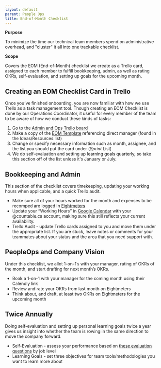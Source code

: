 ```yaml
---
layout: default
parent: People Ops
title: End-of-Month Checklist
---
```


**Purpose**

To minimize the time our technical team members spend on administrative overhead, and "cluster" it all into one trackable checklist.

**Scope**

Covers the EOM (End-of-Month) checklist we create as a Trello card, assigned to each member to fulfill bookkeeping, admin, as well as rating OKRs, self-evaluation, and setting up goals for the upcoming month.

## Creating an EOM Checklist Card in Trello

Once you’ve finished onboarding, you are now familiar with how we use Trello as a task management tool. Though creating an EOM Checklist is done by our Operations Coordinator, it useful for every member of the team to be aware of how we conduct these kinds of tasks:

1. Go to the [Admin and Ops Trello board](https://trello.com/b/mHsqriyY/admin-and-ops)
2. Make a copy of the [EOM Template](https://trello.com/c/FxEDJezN) referencing direct manager (found in the Ideas/Resources list)
3. Change or specify necessary information such as month, assignee, and the list you should put the card under (*Sprint* List)
4. We do self-evaluation and setting up learning goals quarterly, so take this section off of the list unless it's January or July.

## Bookkeeping and Admin

This section of the checklist covers timekeeping, updating your working hours when applicable, and a quick Trello audit.

* Make sure all of your hours worked for the month and expenses to be recomped are logged in [Eightmeters](https://countable-web.github.io/ops/peopleops/EIGHTMETERS/)
* Update your “Working Hours” in [Google Calendar](https://support.google.com/calendar/answer/7638168?hl=en) with your @countable.ca account, making sure this still reflects your current availability.
* Trello Audit - update Trello cards assigned to you and move them under the appropriate list. If you are stuck, leave notes or comments for your teammates about your status and the area that you need support with.

## PeopleOps and Company Vision

Under this checklist, we allot 1-on-1’s with your manager, rating of OKRs of the month, and start drafting for next month’s OKRs.

* Book a 1-on-1 with your manager for the coming month using their Calendly link
* Review and rate your OKRs from last month on Eightmeters
* Think about, and draft, at least two OKRs on Eightmeters for the upcoming month

## Twice Annually

Doing self-evaluation and setting up personal learning goals twice a year gives us insight into whether the team is rowing in the same direction to move the company forward.

* Self-Evaluation - assess your performance based on [these evaluation questions](https://countable-web.github.io/ops/peopleops/evaluation/EVALUATION/#evaluation-questions-by-job-level) by job level
* Learning Goals - set three objectives for team tools/methodologies you want to learn more about


